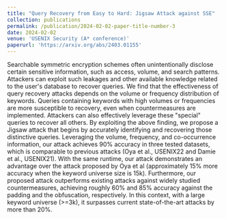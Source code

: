 ```yaml
---
title: "Query Recovery from Easy to Hard: Jigsaw Attack against SSE"
collection: publications
permalink: /publication/2024-02-02-paper-title-number-3
date: 2024-02-02
venue: 'USENIX Security (A* conference)'
paperurl: 'https://arxiv.org/abs/2403.01155'
---
```


Searchable symmetric encryption schemes often unintentionally disclose certain sensitive information, such as access, volume, and search patterns. Attackers can exploit such leakages and other available knowledge related to the user's database to recover queries. We find that the effectiveness of query recovery attacks depends on the volume or frequency distribution of keywords. Queries containing keywords with high volumes or frequencies are more susceptible to recovery, even when countermeasures are implemented. Attackers can also effectively leverage these "special" queries to recover all others.
By exploiting the above finding, we propose a Jigsaw attack that begins by accurately identifying and recovering those distinctive queries. Leveraging the volume, frequency, and co-occurrence information, our attack achieves 90\% accuracy in three tested datasets, which is comparable to previous attacks (Oya et al., USENIX22 and Damie et al., USENIX21). With the same runtime, our attack demonstrates an advantage over the attack proposed by Oya et al (approximately 15\% more accuracy when the keyword universe size is 15k). Furthermore, our proposed attack outperforms existing attacks against widely studied countermeasures, achieving roughly 60\% and 85\% accuracy against the padding and the obfuscation, respectively. In this context, with a large keyword universe (>=3k), it surpasses current state-of-the-art attacks by more than 20\%. 
